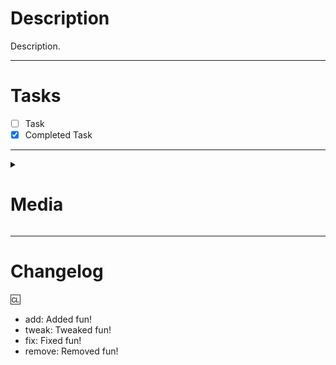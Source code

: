 # Description

Description.

---

# Tasks

- [ ] Task
- [x] Completed Task

---

<details><summary><h1>Media</h1></summary>
<p>

<!-- ![Example Media Embed](https://example.com) -->

</p>
</details>

---

# Changelog

<!-- You can add an author after the `:cl:` to change the name that appears in the changelog, ex: `:cl: Death`, it will default to your GitHub display name -->

:cl:
- add: Added fun!
- tweak: Tweaked fun!
- fix: Fixed fun!
- remove: Removed fun!

